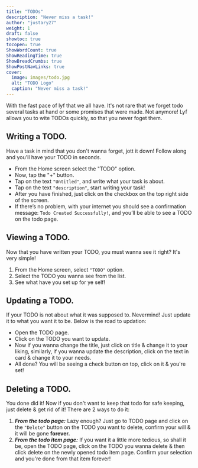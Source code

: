 ```yaml
---
title: "TODOs"
description: "Never miss a task!"
author: "justary27"
weight: 1
draft: false
showtoc: true
tocopen: true
ShowWordCount: true
ShowReadingTime: true
ShowBreadCrumbs: true
ShowPostNavLinks: true
cover:
  image: images/todo.jpg
  alt: "TODO Logo"
  caption: "Never miss a task!"
---
```


With the fast pace of lyf that we all have. It's not rare that we forget todo several tasks at hand or some promises that were made. Not anymore! Lyf allows you to wite TODOs quickly, so that you never foget them.

## Writing a TODO.
Have a task in mind that you don't wanna forget, jott it down! Follow along and you'll have your TODO in seconds.
- From the Home screen select the "TODO" option.
- Now, tap the "+" button.
- Tap on the text `"Untitled"`, and write what your task is about.
- Tap on the text `"description"`, start writing your task!
- After you have finished, just click on the checkbox on the top right side of the screen.
- If there’s no problem, with your internet you should see a confirmation message: `Todo Created Successfully!`, and you’ll be able to see a TODO on the todo page.

## Viewing a TODO.
Now that you have written your TODO, you must wanna see it right? It's very simple!
1. From the Home screen, select `"TODO"` option.
2. Select the TODO you wanna see from the list.
3. See what have you set up for ye self!

## Updating a TODO.
If your TODO is not about what it was supposed to. Nevermind! Just update it to what you want it to be. Below is the road to updation:
- Open the TODO page.
- Click on the TODO you want to update.
- Now if you wanna change the title, just click on title & change it to your liking, similarly, if you wanna update the description, click on the text in card & change it to your needs.
- All done? You will be seeing a check button on top, click on it & you're set!

## Deleting a TODO.
You done did it! Now if you don't want to keep that todo for safe keeping, just delete & get rid of it! There are 2 ways to do it:
1. __*From the todo page:*__ Lazy enough? Just go to TODO page and click on the `"Delete"` button on the TODO you want to delete, confirm your will & it will be gone **forever.**
2. __*From the todo item page:*__ If you want it a little more tedious, so shall it be, open the TODO page, click on the TODO you wanna delete & then click delete on the newly opened todo item page. Confirm your selection and you're done from that item forever!